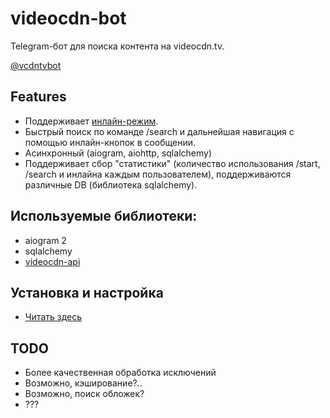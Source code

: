 # videocdn-bot
Telegram-бот для поиска контента на videocdn.tv.

[@vcdntvbot](https://t.me/vcdntvbot)

## Features
- Поддерживает [инлайн-режим](https://core.telegram.org/bots/inline).
- Быстрый поиск по команде /search и дальнейшая навигация с помощью инлайн-кнопок в сообщении.
- Асинхронный (aiogram, aiohttp, sqlalchemy)
- Поддерживает сбор "статистики" (количество использования /start, /search и инлайна каждым пользователем), поддерживаются различные DB (библиотека sqlalchemy).

## Используемые библиотеки:
- aiogram 2
- sqlalchemy
- [videocdn-api](https://github.com/notssh/videocdn-api/)

## Установка и настройка
- [Читать здесь](https://github.com/notssh/videocdn-bot/docs/install.md)

## TODO
- Более качественная обработка исключений
- Возможно, кэширование?..
- Возможно, поиск обложек?
- ???
